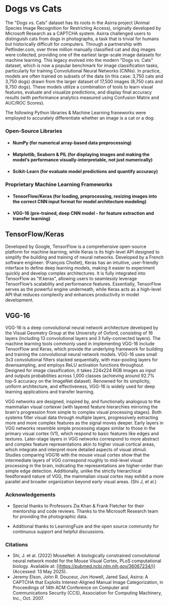 # Dogs vs Cats 

The "Dogs vs. Cats" dataset has its roots in the Asirra project (Animal Species Image Recognition for Restricting Access), originally developed by Microsoft Research as a CAPTCHA system. Asirra challenged users to distinguish cats from dogs in photographs, a task that is trivial for humans but historically difficult for computers. Through a partnership with Petfinder.com, over three million manually classified cat and dog images were collected, providing one of the earliest large-scale image datasets for machine learning. This legacy evolved into the modern "Dogs vs. Cats" dataset, which is now a popular benchmark for image classification tasks, particularly for training Convolutional Neural Networks (CNNs). In practice, models are often trained on subsets of the data (in this case: 3,750 cats and 3,750 dogs) drawn from the larger dataset of 17,500 images (8,750 cats and 8,750 dogs). These models utilize a combination of tools to learn visual features, evaluate and visualize predictions, and display final accuracy results (with performance analytics measured using Confusion Matrix and AUC/ROC Scores).

The following Python libraries & Machine Learning franeworks were employed to accurately differentiate whether an image is a cat or a dog:

### Open-Source Libraries
 - #### **NumPy** (for numerical array-based data preprocessing)  
 - #### **Matplotlib, Seaborn & PIL** (for displaying images and making the model’s performance visually-interpretable, not just numerically)
 - #### **Scikit-Learn** (for evaluate model predictions and quantify accuracy)

### Proprietary Machine Learning Frameworks 
 - #### **TensorFlow/Keras** (for loading, preprocessing, resizing images into the correct CNN input format for model architecture modeling)
 - #### **VGG-16** (pre-trained, deep CNN model - for feature extraction and transfer learning) 


## TensorFlow/Keras
Developed by Google, TensorFlow is a comprehensive open-source platform for machine learning, while Keras is its high-level API designed to simplify the building and training of neural networks. Developed by a French software engineer: (François Chollet), Keras has an intuitive, user-friendly interface to define deep learning models, making it easier to experiment quickly and develop complex architectures. It is fully integrated into TensorFlow as "tf.keras", allowing users to seamlessly leverage TensorFlow’s scalability and performance features. Essentially, TensorFlow serves as the powerful engine underneath, while Keras acts as a high-level API that reduces complexity and enhances productivity in model development.

## VGG-16 
VGG-16 is a deep convolutional neural network architecture developed by the Visual Geometry Group at the University of Oxford, consisting of 16 layers (including 13 convolutional layers and 3 fully-connected layers). The machine learning tools commonly used in implementing VGG-16 include TensorFlow and Keras, which provide the underlying framework for building and training the convolutional neural network models. VGG-16 uses small 3x3 convolutional filters stacked sequentially, with max-pooling layers for downsampling, and employs ReLU activation functions throughout. Designed for image classification, it takes 224x224 RGB images as input and outputs probabilities across 1,000 classes (achieving around 92.7% top-5 accuracy on the ImageNet dataset). Renowned for its simplicity, uniform architecture, and effectiveness, VGG-16 is widely used for deep learning applications and transfer learning.

VGG networks are designed, inspired by, and functionally analogous to the mammalian visual cortexwi (with layered feature hierarchies mirroring the brain's progression from simple to complex visual processing stages). Both systems filter visual data through multiple layers, progressively extracting more and more complex features as the signal moves deeper. Early layers in VGG networks resemble simple processing stages similar to those in the primary visual cortex (V1), which respond to basic features like edges and textures. Later-stage layers in VGG networks correspond to more abstract and complex feature representations akin to higher visual cortical areas, which integrate and interpret more detailed aspects of visual stimuli. Studies comparing VGG16 with the mouse visual cortex show that the intermediate layers of VGG correspond roughly to mid-level visual processing in the brain, indicating the representations are higher-order than simple edge detection. Additionally, unlike the strictly hierarchical feedforward nature of VGG, the mammalian visual cortex may exhibit a more parallel and broader organization beyond early visual areas. (Shi J, et al.)



### Acknowledgements

 - Special thanks to Professors Zia Khan & Frank Fletcher for their mentorship and code reviews. Thanks to the Microsoft Research team for providing the photographic data.

 - Additional thanks to LearningFuze and the open source community for continuous support and helpful discussions.

### Citations

 - Shi, J. et al. (2022) MouseNet: A biologically constrained convolutional neural network model for the Mouse Visual Cortex, PLoS computational biology. Available at: [(https://pubmed.ncbi.nlm.nih.gov/36067234/)]
(Accessed: 13 May 2025). 
 - Jeremy Elson, John R. Douceur, Jon Howell, Jared Saul, Asirra: A CAPTCHA that Exploits Interest-Aligned Manual Image Categorization, in Proceedings of 14th ACM Conference on Computer and Communications Security (CCS), Association for Computing Machinery, Inc., Oct. 2007.
